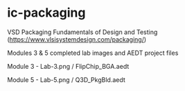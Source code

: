 # ic-packaging
VSD Packaging Fundamentals of Design and Testing (https://www.vlsisystemdesign.com/packaging/)

Modules 3 & 5 completed lab images and AEDT project files

Module 3 - Lab-3.png / FlipChip_BGA.aedt

Module 5 - Lab-5.png / Q3D_PkgBld.aedt
